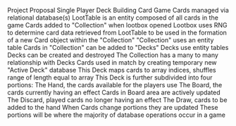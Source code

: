 Project Proposal
Single Player Deck Building Card Game
  Cards managed via relational database(s)
  LootTable is an entity composed of all cards in the game
  Cards added to "Collection" when lootbox opened
    Lootbox uses RNG to determine card data retrieved from LootTable to be used in the formation of a new Card object within the "Collection"
      "Collection" uses an entity table
  Cards in "Collection" can be added to "Decks"
    Decks use entity tables
    Decks can be created and destroyed
  The Collection has a many to many relationship with Decks 
  Cards used in match by creating temporary new "Active Deck" database
    This Deck maps cards to array indices, shuffles range of length equal to array
    This Deck is further subdivided into four portions:
      The Hand, the cards available for the players use
      The Board, the cards currently having an effect
        Cards in Board area are actively updated
      The Discard, played cards no longer having an effect
      The Draw, cards to be added to the hand
      When Cards change portions they are updated
      These portions will be where the majority of database operations occur in a game
